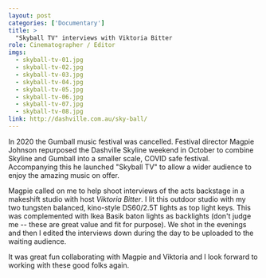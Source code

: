 ```yaml
---
layout: post
categories: ['Documentary']
title: >
  "Skyball TV" interviews with Viktoria Bitter
role: Cinematographer / Editor
imgs: 
  - skyball-tv-01.jpg
  - skyball-tv-02.jpg
  - skyball-tv-03.jpg
  - skyball-tv-04.jpg
  - skyball-tv-05.jpg
  - skyball-tv-06.jpg
  - skyball-tv-07.jpg
  - skyball-tv-08.jpg
link: http://dashville.com.au/sky-ball/
---
```


In 2020 the Gumball music festival was cancelled. Festival director Magpie Johnson repurposed the Dashville Skyline weekend in October to combine Skyline and Gumball into a smaller scale, COVID safe festival. Accompanying this he launched "Skyball TV" to allow a wider audience to enjoy the amazing music on offer.

Magpie called on me to help shoot interviews of the acts backstage in a makeshift studio with host _Viktoria Bitter_. I lit this outdoor studio with my two tungsten balanced, kino-style DS60/2.5T lights as top light keys. This was complemented with Ikea Basik baton lights as backlights (don't judge me -- these are great value and fit for purpose). We shot in the evenings and then I edited the interviews down during the day to be uploaded to the waiting audience.

It was great fun collaborating with Magpie and Viktoria and I look forward to working with these good folks again.
